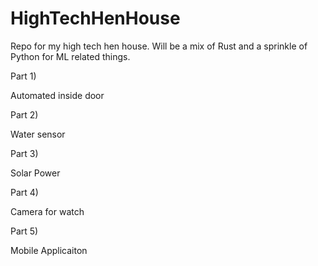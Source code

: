 # HighTechHenHouse
Repo for my high tech hen house. 
Will be a mix of Rust and a sprinkle of Python for ML related things. 

Part 1) 

Automated inside door 


Part 2) 

Water sensor 


Part 3) 

Solar Power


Part 4) 

Camera for watch

Part 5) 

Mobile Applicaiton 
